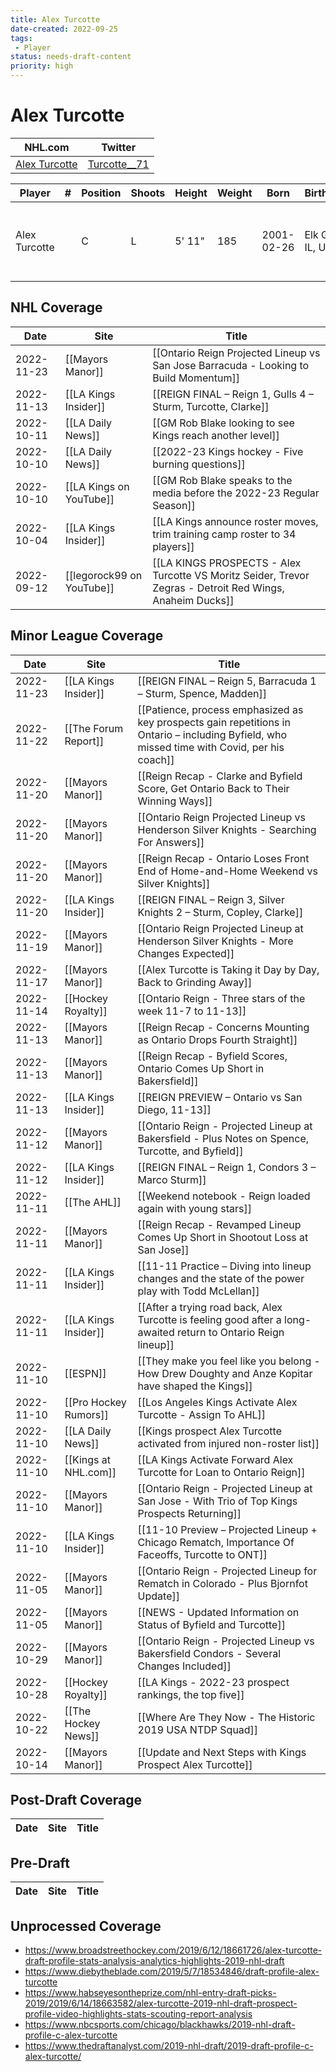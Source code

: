 ```yaml
---
title: Alex Turcotte
date-created: 2022-09-25
tags:
 - Player
status: needs-draft-content
priority: high
---
```


# Alex Turcotte

NHL.com | Twitter
-|-
[Alex Turcotte](https://www.nhl.com/player/alex-turcotte-8481532) | [Turcotte__71](https://twitter.com/Turcotte__71)

Player | \# | Position | Shoots | Height | Weight | Born | Birthplace | Draft
---|---|---|---|---|---|---|---|---
Alex Turcotte | | C | L | 5' 11" | 185 | 2001-02-26 | Elk Grove, IL, USA | 2019 LAK, 1st rd, 5th pk (5th overall) 
 

## NHL  Coverage
| Date       | Site                    | Title                                                                                |
| ---------- | ----------------------- | ------------------------------------------------------------------------------------ |
| 2022-11-23 | [[Mayors Manor]] | [[Ontario Reign Projected Lineup vs San Jose Barracuda - Looking to Build Momentum]] |
| 2022-11-13 | [[LA Kings Insider]]    | [[REIGN FINAL – Reign 1, Gulls 4 – Sturm, Turcotte, Clarke]]                         |
| 2022-10-11 | [[LA Daily News]]       | [[GM Rob Blake looking to see Kings reach another level]]                            |
| 2022-10-10 | [[LA Daily News]]       | [[2022-23 Kings hockey - Five burning questions]]                                    |
| 2022-10-10 | [[LA Kings on YouTube]] | [[GM Rob Blake speaks to the media before the 2022-23 Regular Season]]               |
| 2022-10-04 | [[LA Kings Insider]]    | [[LA Kings announce roster moves, trim training camp roster to 34 players]]          |
| 2022-09-12 | [[legorock99 on YouTube]] | [[LA KINGS PROSPECTS - Alex Turcotte VS Moritz Seider, Trevor Zegras - Detroit Red Wings, Anaheim Ducks]] |


## Minor League Coverage
| Date       | Site                  | Title                                                                                                           |
| ---------- | --------------------- | --------------------------------------------------------------------------------------------------------------- |
| 2022-11-23 | [[LA Kings Insider]] | [[REIGN FINAL – Reign 5, Barracuda 1 – Sturm, Spence, Madden]] |
| 2022-11-22 | [[The Forum Report]] | [[Patience, process emphasized as key prospects gain repetitions in Ontario – including Byfield, who missed time with Covid, per his coach]] |
| 2022-11-20 | [[Mayors Manor]]      | [[Reign Recap - Clarke and Byfield Score, Get Ontario Back to Their Winning Ways]]                              |
| 2022-11-20 | [[Mayors Manor]]      | [[Ontario Reign Projected Lineup vs Henderson Silver Knights - Searching For Answers]]                          |
| 2022-11-20 | [[Mayors Manor]]      | [[Reign Recap - Ontario Loses Front End of Home-and-Home Weekend vs Silver Knights]]                            |
| 2022-11-20 | [[LA Kings Insider]]  | [[REIGN FINAL – Reign 3, Silver Knights 2 – Sturm, Copley, Clarke]]                                             |
| 2022-11-19 | [[Mayors Manor]]      | [[Ontario Reign Projected Lineup at Henderson Silver Knights - More Changes Expected]]                          |
| 2022-11-17 | [[Mayors Manor]]      | [[Alex Turcotte is Taking it Day by Day, Back to Grinding Away]]                                                |
| 2022-11-14 | [[Hockey Royalty]]    | [[Ontario Reign - Three stars of the week 11-7 to 11-13]]                                                       |
| 2022-11-13 | [[Mayors Manor]]      | [[Reign Recap - Concerns Mounting as Ontario Drops Fourth Straight]]                                            |
| 2022-11-13 | [[Mayors Manor]]      | [[Reign Recap - Byfield Scores, Ontario Comes Up Short in Bakersfield]]                                         |
| 2022-11-13 | [[LA Kings Insider]]  | [[REIGN PREVIEW – Ontario vs San Diego, 11-13]]                                                                 |
| 2022-11-12 | [[Mayors Manor]]      | [[Ontario Reign - Projected Lineup at Bakersfield - Plus Notes on Spence, Turcotte, and Byfield]]               |
| 2022-11-12 | [[LA Kings Insider]]  | [[REIGN FINAL – Reign 1, Condors 3 – Marco Sturm]]                                                              |
| 2022-11-11 | [[The AHL]]           | [[Weekend notebook - Reign loaded again with young stars]]                                                      |
| 2022-11-11 | [[Mayors Manor]]      | [[Reign Recap - Revamped Lineup Comes Up Short in Shootout Loss at San Jose]]                                   |
| 2022-11-11 | [[LA Kings Insider]]  | [[11-11 Practice – Diving into lineup changes and the state of the power play with Todd McLellan]]              |
| 2022-11-11 | [[LA Kings Insider]]  | [[After a trying road back, Alex Turcotte is feeling good after a long-awaited return to Ontario Reign lineup]] |
| 2022-11-10 | [[ESPN]]              | [[They make you feel like you belong - How Drew Doughty and Anze Kopitar have shaped the Kings]]                |
| 2022-11-10 | [[Pro Hockey Rumors]] | [[Los Angeles Kings Activate Alex Turcotte - Assign To AHL]]                                                    |
| 2022-11-10 | [[LA Daily News]]     | [[Kings prospect Alex Turcotte activated from injured non-roster list]]                                         |
| 2022-11-10 | [[Kings at NHL.com]]  | [[LA Kings Activate Forward Alex Turcotte for Loan to Ontario Reign]]                                           |
| 2022-11-10 | [[Mayors Manor]]      | [[Ontario Reign - Projected Lineup at San Jose - With Trio of Top Kings Prospects Returning]]                   |
| 2022-11-10 | [[LA Kings Insider]]  | [[11-10 Preview – Projected Lineup + Chicago Rematch, Importance Of Faceoffs, Turcotte to ONT]]                 |
| 2022-11-05 | [[Mayors Manor]]      | [[Ontario Reign - Projected Lineup for Rematch in Colorado - Plus Bjornfot Update]]                             |
| 2022-11-05 | [[Mayors Manor]]      | [[NEWS - Updated Information on Status of Byfield and Turcotte]]                                                |
| 2022-10-29 | [[Mayors Manor]]      | [[Ontario Reign - Projected Lineup vs Bakersfield Condors - Several Changes Included]]                          |
| 2022-10-28 | [[Hockey Royalty]]    | [[LA Kings - 2022-23 prospect rankings, the top five]]                                                          |
| 2022-10-22 | [[The Hockey News]]   | [[Where Are They Now - The Historic 2019 USA NTDP Squad]]                                                       |
| 2022-10-14 | [[Mayors Manor]]      | [[Update and Next Steps with Kings Prospect Alex Turcotte]]                                                     |


## Post-Draft Coverage
Date | Site |  Title
---|---|---


## Pre-Draft
Date | Site |  Title
---|---|---


## Unprocessed Coverage
- https://www.broadstreethockey.com/2019/6/12/18661726/alex-turcotte-draft-profile-stats-analysis-analytics-highlights-2019-nhl-draft
- https://www.diebytheblade.com/2019/5/7/18534846/draft-profile-alex-turcotte
- https://www.habseyesontheprize.com/nhl-entry-draft-picks-2019/2019/6/14/18663582/alex-turcotte-2019-nhl-draft-prospect-profile-video-highlights-stats-scouting-report-analysis
- https://www.nbcsports.com/chicago/blackhawks/2019-nhl-draft-profile-c-alex-turcotte
- https://www.thedraftanalyst.com/2019-nhl-draft/2019-draft-profile-c-alex-turcotte/